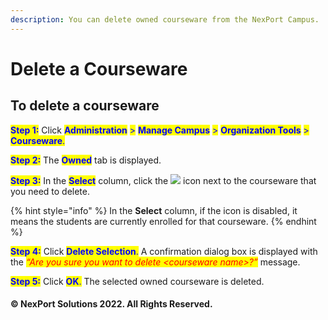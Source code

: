 ```yaml
---
description: You can delete owned courseware from the NexPort Campus.
---
```


# Delete a Courseware

## **To delete a courseware**

<mark style="color:blue;">**Step 1:**</mark>  Click <mark style="color:blue;">**Administration**</mark> <mark style="color:blue;"></mark><mark style="color:blue;">></mark> <mark style="color:blue;"></mark><mark style="color:blue;">**Manage Campus**</mark> <mark style="color:blue;"></mark><mark style="color:blue;">></mark> <mark style="color:blue;"></mark><mark style="color:blue;">**Organization Tools**</mark> <mark style="color:blue;"></mark><mark style="color:blue;">></mark> <mark style="color:blue;"></mark><mark style="color:blue;">**Courseware**</mark><mark style="color:blue;">.</mark>

<mark style="color:blue;">**Step 2:**</mark>  The <mark style="color:blue;">**Owned**</mark> tab is displayed.

<mark style="color:blue;">**Step 3:**</mark>  In the <mark style="color:blue;">**Select**</mark> column, click the ![](https://www.nexportcampus.com/Content/Guides/aweb/Content/Resources/Images/Common\_Screens\_Icons/Delete.png) icon next to the courseware that you need to delete.

{% hint style="info" %}
In the **Select** column, if the icon is disabled, it means the students are currently enrolled for that courseware.
{% endhint %}

<mark style="color:blue;">**Step 4:**</mark>  Click <mark style="color:blue;">**Delete Selection**</mark><mark style="color:blue;">.</mark>  A confirmation dialog box is displayed with the _<mark style="color:red;background-color:yellow;">“Are you sure you want to delete \<courseware name>?”</mark>_ message.

<mark style="color:blue;">**Step 5:**</mark>  Click <mark style="color:blue;">**OK**</mark><mark style="color:blue;">.</mark>  The selected owned courseware is deleted.

#### © NexPort Solutions 2022. All Rights Reserved.
